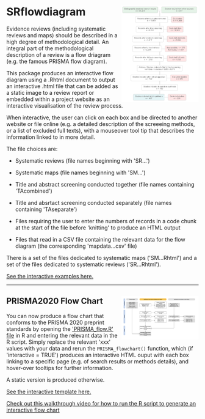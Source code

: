 # SRflowdiagram <img src="SRflowdiagram.png" align="right" width="40%" height="40%" />

Evidence reviews (including systematic reviews and maps) should be described in a high degree of methodological detail. An integral part of the methodological description of a review is a flow driagram (e.g. the famous PRISMA flow diagram). 

This package produces an interactive flow diagram using a .Rhtml document to output an interactive .html file that can be added as a static image to a review report or embedded within a project website as an interactive visualisation of the review process. 

When interactive, the user can click on each box and be directed to another website or file online (e.g. a detailed description of the screeeing methods, or a list of excluded full texts), with a mouseover tool tip that describes the information linked to in more detail. 

The file choices are:

* Systematic reviews (file names beginning with 'SR...')
* Systematic maps (file names beginning with 'SM...')

* Title and abstract screening conducted together (file names containing 'TAcombined')
* Title and absrtact screening conducted separately (file names containing 'TAseparate')

* Files requiring the user to enter the numbers of records in a code chunk at the start of the file before 'knitting' to produce an HTML output
* Files that read in a CSV file containing the relevant data for the flow diagram (the corresponding 'mapdata...csv' file)

There is a set of the files dedicated to systematic maps ('SM...Rhtml') and a set of the files dedicated to systematic reviews ('SR...Rhtml').

<a href="https://srflowdiagram.github.io/" target="_blank">See the interactive examples here.</a>

---
## PRISMA2020 Flow Chart <img src="PRISMA.png" align="right" width="40%" height="40%" />

You can now produce a flow chart that conforms to the PRISMA 2020 preprint standards by opening the <a href="https://github.com/nealhaddaway/SRflowdiagram/blob/main/R/PRISMA_flow.R" target="_blank">'PRISMA_flow.R' file</a> in R and entering the relevant data in the R script. Simply replace the relevant 'xxx' values with your data and rerun the `PRISMA_flowchart()` function, which (if 'interactive = TRUE') produces an interactive HTML ouput with each box linking to a specific page (e.g. of search results or methods details), and hover-over tooltips for further information. 

A static version is produced otherwise. <a href="https://srflowdiagram.github.io/template.html" target="_blank">
  
See the interactive template here.</a>

<a href="https://youtu.be/upLERqJdOaY" target="_blank">Check out this walkthrough video for how to run the R script to generate an interactive flow chart</a>
